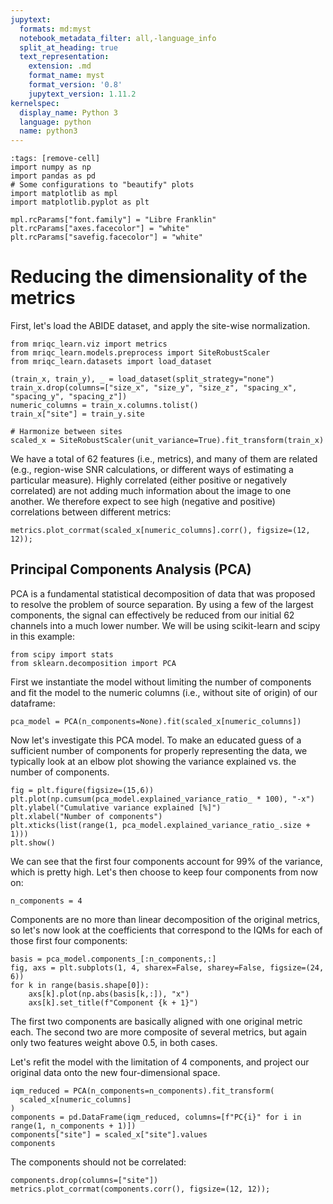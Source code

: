 ```yaml
---
jupytext:
  formats: md:myst
  notebook_metadata_filter: all,-language_info
  split_at_heading: true
  text_representation:
    extension: .md
    format_name: myst
    format_version: '0.8'
    jupytext_version: 1.11.2
kernelspec:
  display_name: Python 3
  language: python
  name: python3
---
```



```{code-cell} python
:tags: [remove-cell]
import numpy as np
import pandas as pd
# Some configurations to "beautify" plots
import matplotlib as mpl
import matplotlib.pyplot as plt

mpl.rcParams["font.family"] = "Libre Franklin"
plt.rcParams["axes.facecolor"] = "white"
plt.rcParams["savefig.facecolor"] = "white"
```

# Reducing the dimensionality of the metrics

First, let's load the ABIDE dataset, and apply the site-wise normalization.

```{code-cell} python
from mriqc_learn.viz import metrics
from mriqc_learn.models.preprocess import SiteRobustScaler
from mriqc_learn.datasets import load_dataset

(train_x, train_y), _ = load_dataset(split_strategy="none")
train_x.drop(columns=["size_x", "size_y", "size_z", "spacing_x", "spacing_y", "spacing_z"])
numeric_columns = train_x.columns.tolist()
train_x["site"] = train_y.site

# Harmonize between sites
scaled_x = SiteRobustScaler(unit_variance=True).fit_transform(train_x)
```

We have a total of 62 features (i.e., metrics), and many of them are related (e.g., region-wise SNR calculations, or different ways of estimating a particular measure).
Highly correlated (either positive or negatively correlated) are not adding much information about the image to one another.
We therefore expect to see high (negative and positive) correlations between different metrics:

```{code-cell} python
metrics.plot_corrmat(scaled_x[numeric_columns].corr(), figsize=(12, 12));
```

## Principal Components Analysis (PCA)

PCA is a fundamental statistical decomposition of data that was proposed to resolve the problem of source separation.
By using a few of the largest components, the signal can effectively be reduced from our initial 62 channels into a much lower number.
We will be using scikit-learn and scipy in this example:

```{code-cell} python
from scipy import stats
from sklearn.decomposition import PCA
```

First we instantiate the model without limiting the number of components and fit the model to the numeric columns (i.e., without site of origin) of our dataframe:

```{code-cell} python
pca_model = PCA(n_components=None).fit(scaled_x[numeric_columns])
```

Now let's investigate this PCA model.
To make an educated guess of a sufficient number of components for properly representing the data, we typically look at an elbow plot showing the variance explained vs. the number of components.

```{code-cell} python
fig = plt.figure(figsize=(15,6))
plt.plot(np.cumsum(pca_model.explained_variance_ratio_ * 100), "-x")
plt.ylabel("Cumulative variance explained [%]")
plt.xlabel("Number of components")
plt.xticks(list(range(1, pca_model.explained_variance_ratio_.size + 1)))
plt.show()
```

We can see that the first four components account for 99% of the variance, which is pretty high.
Let's then choose to keep four components from now on:

```{code-cell} python
n_components = 4
```

Components are no more than linear decomposition of the original metrics, so let's now look at the coefficients that correspond to the IQMs for each of those first four components:

```{code-cell} python
basis = pca_model.components_[:n_components,:]
fig, axs = plt.subplots(1, 4, sharex=False, sharey=False, figsize=(24, 6))
for k in range(basis.shape[0]):
    axs[k].plot(np.abs(basis[k,:]), "x")
    axs[k].set_title(f"Component {k + 1}")
```

The first two components are basically aligned with one original metric each.
The second two are more composite of several metrics, but again only two features weight above 0.5, in both cases.

Let's refit the model with the limitation of 4 components, and project our original data onto the new four-dimensional space.

```{code-cell} python
iqm_reduced = PCA(n_components=n_components).fit_transform(
  scaled_x[numeric_columns]
)
components = pd.DataFrame(iqm_reduced, columns=[f"PC{i}" for i in range(1, n_components + 1)])
components["site"] = scaled_x["site"].values
components
```

The components should not be correlated:

```{code-cell} python
components.drop(columns=["site"])
metrics.plot_corrmat(components.corr(), figsize=(12, 12));
```
